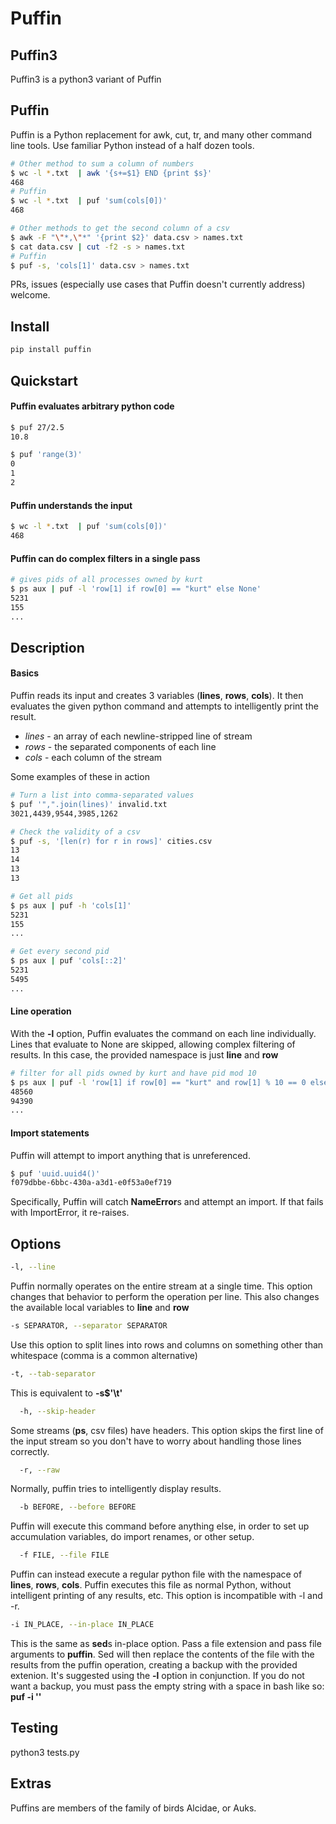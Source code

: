 
# Puffin

## Puffin3

Puffin3 is a python3 variant of Puffin

## Puffin

Puffin is a Python replacement for awk, cut, tr, and many other command line tools. Use familiar Python instead of a half dozen tools.

``` bash
# Other method to sum a column of numbers
$ wc -l *.txt  | awk '{s+=$1} END {print $s}'
468
# Puffin
$ wc -l *.txt  | puf 'sum(cols[0])'
468

# Other methods to get the second column of a csv
$ awk -F "\"*,\"*" '{print $2}' data.csv > names.txt
$ cat data.csv | cut -f2 -s > names.txt
# Puffin
$ puf -s, 'cols[1]' data.csv > names.txt
```

PRs, issues (especially use cases that Puffin doesn't currently address) welcome.

## Install

``` bash
pip install puffin
```

## Quickstart

#### Puffin evaluates arbitrary python code

``` bash
$ puf 27/2.5
10.8

$ puf 'range(3)'
0
1
2
```

#### Puffin understands the input

``` bash
$ wc -l *.txt  | puf 'sum(cols[0])'
468
```

#### Puffin can do complex filters in a single pass

``` bash
# gives pids of all processes owned by kurt
$ ps aux | puf -l 'row[1] if row[0] == "kurt" else None'
5231
155
...
```

## Description

#### Basics

Puffin reads its input and creates 3 variables (**lines**, **rows**, **cols**). It then evaluates
the given python command and attempts to intelligently print the result.

- *lines* - an array of each newline-stripped line of stream
- *rows* - the separated components of each line
- *cols* - each column of the stream

Some examples of these in action

``` bash
# Turn a list into comma-separated values
$ puf '",".join(lines)' invalid.txt
3021,4439,9544,3985,1262

# Check the validity of a csv
$ puf -s, '[len(r) for r in rows]' cities.csv
13
14
13
13

# Get all pids
$ ps aux | puf -h 'cols[1]'
5231
155
...

# Get every second pid
$ ps aux | puf 'cols[::2]'
5231
5495
...
```

#### Line operation

With the **-l** option, Puffin evaluates the command on each line individually.
Lines that evaluate to None are skipped, allowing complex filtering of results.
In this case, the provided namespace is just **line** and **row**

``` bash
# filter for all pids owned by kurt and have pid mod 10
$ ps aux | puf -l 'row[1] if row[0] == "kurt" and row[1] % 10 == 0 else None'
48560
94390
...
```

#### Import statements

Puffin will attempt to import anything that is unreferenced.

``` bash
$ puf 'uuid.uuid4()'
f079dbbe-6bbc-430a-a3d1-e0f53a0ef719
```

Specifically, Puffin will catch **NameError**s and attempt an import. If that fails with ImportError, it re-raises.

## Options

``` bash
-l, --line
```

Puffin normally operates on the entire stream at a single time. This option changes that behavior to perform the operation per line.
This also changes the available local variables to **line** and **row**

``` bash
-s SEPARATOR, --separator SEPARATOR
```

Use this option to split lines into rows and columns on something other than whitespace (comma is a common alternative)

``` bash
-t, --tab-separator
```

This is equivalent to **-s$'\t'**

``` bash
  -h, --skip-header
```

Some streams (**ps**, csv files) have headers. This option skips the first line of the input stream so you don't have to worry about
handling those lines correctly.

``` bash
  -r, --raw
```

Normally, puffin tries to intelligently display results.

``` bash
  -b BEFORE, --before BEFORE
```

Puffin will execute this command before anything else, in order to set up accumulation variables, do import renames, or other setup.

``` bash
  -f FILE, --file FILE
```

Puffin can instead execute a regular python file with the namespace of **lines**, **rows**, **cols**. Puffin executes this file
as normal Python, without intelligent printing of any results, etc. This option is incompatible with -l and -r.

``` bash
-i IN_PLACE, --in-place IN_PLACE
```

This is the same as **sed**s in-place option. Pass a file extension and pass file arguments to **puffin**. Sed will then replace the contents of the file
with the results from the puffin operation, creating a backup with the provided extenion. It's suggested using the **-l** option in conjunction. If you
do not want a backup, you must pass the empty string with a space in bash like so: **puf -i '' <command>**

## Testing

python3 tests.py

## Extras

Puffins are members of the family of birds Alcidae, or Auks.